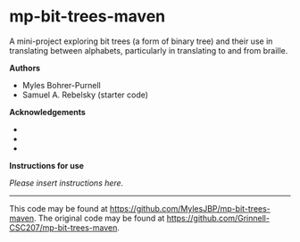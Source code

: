 # mp-bit-trees-maven

A mini-project exploring bit trees (a form of binary tree) and their use in translating between alphabets, particularly in translating to and from braille.

**Authors**

* Myles Bohrer-Purnell
* Samuel A. Rebelsky (starter code)

**Acknowledgements**

*
*
*

**Instructions for use**

_Please insert instructions here._

---

This code may be found at <https://github.com/MylesJBP/mp-bit-trees-maven>. The original code may be found at <https://github.com/Grinnell-CSC207/mp-bit-trees-maven>.
